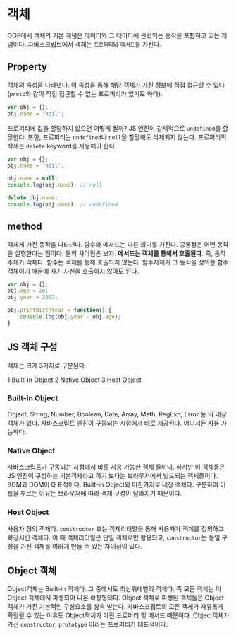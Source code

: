 # 객체

OOP에서 객체의 기본 개념은 데이터와 그 데이터에 관련되는 동작을 포함하고 있는 개념이다. 자바스크립트에서 객체는 `프로퍼티`와 `메서드`를 가진다. 

## Property

객체의 속성을 나타낸다. 이 속성을 통해 해당 객체가 가진 정보에 직접 접근할 수 있다 (`proto`와 같이 직접 접근할 수 없는 프로퍼티가 있기도 하다). 

```javascript
var obj = {};
obj.name = 'hoil';
```

프로퍼티에 값을 할당하지 않으면 어떻게 될까? JS 엔진이 강제적으로 `undefined`를 할당한다. 또한, 프로퍼티는 `undefined`나 `null`을 할당해도 삭제되지 않는다. 프로퍼티의 삭제는 `delete` keyword를 사용해야 한다.

```javascript
var obj = {};
obj.name = 'hoil';

obj.name = null;
console.log(obj.name); // null

delete obj.name;
console.log(obj.name); // undefined
```

## method

객체게 가진 동작을 나타낸다. 함수와 메서드는 다른 의미를 가진다. 공통점은 어떤 동작을 실행한다는 점이다. 둘의 차이점은 보자. **메서드는 객체를 통해서 호출된다.** 즉, 동작 주체가 객체다. 함수는 객체를 통해 호출되지 않는다. 함수자체가 그 동작을 정의한 함수객체이기 때문에 자기 자신을 호출하지 않아도 된다.  


```javascript
var obj = {};
obj.age = 20;
obj.year = 2017;

obj.printBirthYear = function() {
    console.log(obj.year - obj.age);
}
```

## JS 객체 구성

객체는 크게 3가지로 구분된다.

1 Built-in Object
2 Native Object
3 Host Object

### Built-in Object 

Object, String, Number, Boolean, Date, Array, Math, RegExp, Error 등 의 내장객체가 있다. 자바스크립트 엔진이 구동되는 시점에서 바로 제공된다. 어디서든 사용 가능하다.

### Native Object

자바스크립트가 구동되는 시점에서 바로 사용 가능한 객체 들이다. 하지만 이 객체들은 JS 엔진이 구성하는 기본객체라고 하기 보다는 브라우저에서 빌드되는 객체들이다. BOM과 DOM이 대표적이다. Built-in Object와 마찬가지로 내장 객체다. 구분하여 이름을 부르는 이유는 브라우저에 따라 객체 구성이 달라지기 때문이다.

### Host Object 

사용자 정의 객체다. `constructor` 또는 객체리터럴을 통해 사용자가 객체를 정의하고 확장시킨 객체다. 이 때 객체리터럴은 단일 객체로만 활용되고, `constructor`는 동일 구성을 가진 객체를 여러개 만들 수 있는 차이점이 있다. 


## Object 객체

Object객체는 Built-in 객체다. 그 중에서도 최상위레벨의 객체다. 즉 모든 객체는 이 Object 객체에서 파생되어 나온 확장형태다. Object 객체로 파생된 객체들은 Object 객체가 가진 기본적인 구성요소를 상속 받는다. 자바스크립트의 모든 객체가 자유롭게 확장될 수 있는 이유도 Object객체가 가진 프로퍼티 및 메서드 때문이다. Object객체가 가진 `constructor`, `prototype` 이라는 프로퍼티가 대표적이다. 

